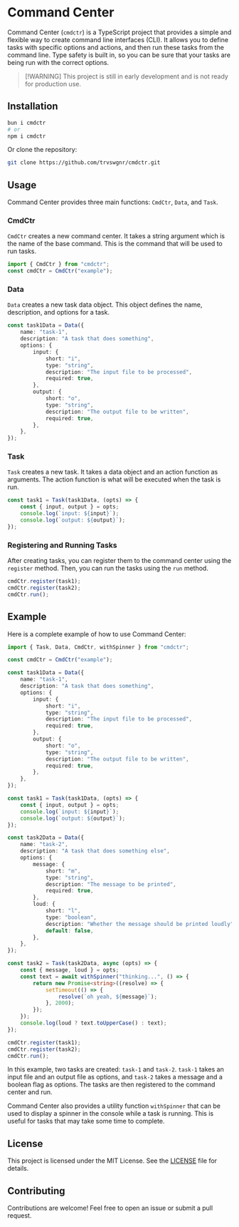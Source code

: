 # Command Center

Command Center (`cmdctr`) is a TypeScript project that provides a simple and flexible way to create
command line interfaces (CLI). It allows you to define tasks with specific options and actions, and
then run these tasks from the command line. Type safety is built in, so you can be sure that your
tasks are being run with the correct options.

> [!WARNING] This project is still in early development and is not ready for production use.

## Installation

```bash
bun i cmdctr
# or
npm i cmdctr
```

Or clone the repository:

```bash
git clone https://github.com/trvswgnr/cmdctr.git
```

## Usage

Command Center provides three main functions: `CmdCtr`, `Data`, and `Task`.

### CmdCtr

`CmdCtr` creates a new command center. It takes a string argument which is the name of the base
command. This is the command that will be used to run tasks.

```ts
import { CmdCtr } from "cmdctr";
const cmdCtr = CmdCtr("example");
```

### Data

`Data` creates a new task data object. This object defines the name, description, and options for a
task.

```ts
const task1Data = Data({
    name: "task-1",
    description: "A task that does something",
    options: {
        input: {
            short: "i",
            type: "string",
            description: "The input file to be processed",
            required: true,
        },
        output: {
            short: "o",
            type: "string",
            description: "The output file to be written",
            required: true,
        },
    },
});
```

### Task

`Task` creates a new task. It takes a data object and an action function as arguments. The action
function is what will be executed when the task is run.

```ts
const task1 = Task(task1Data, (opts) => {
    const { input, output } = opts;
    console.log(`input: ${input}`);
    console.log(`output: ${output}`);
});
```

### Registering and Running Tasks

After creating tasks, you can register them to the command center using the `register` method. Then,
you can run the tasks using the `run` method.

```ts
cmdCtr.register(task1);
cmdCtr.register(task2);
cmdCtr.run();
```

## Example

Here is a complete example of how to use Command Center:

```ts
import { Task, Data, CmdCtr, withSpinner } from "cmdctr";

const cmdCtr = CmdCtr("example");

const task1Data = Data({
    name: "task-1",
    description: "A task that does something",
    options: {
        input: {
            short: "i",
            type: "string",
            description: "The input file to be processed",
            required: true,
        },
        output: {
            short: "o",
            type: "string",
            description: "The output file to be written",
            required: true,
        },
    },
});

const task1 = Task(task1Data, (opts) => {
    const { input, output } = opts;
    console.log(`input: ${input}`);
    console.log(`output: ${output}`);
});

const task2Data = Data({
    name: "task-2",
    description: "A task that does something else",
    options: {
        message: {
            short: "m",
            type: "string",
            description: "The message to be printed",
            required: true,
        },
        loud: {
            short: "l",
            type: "boolean",
            description: "Whether the message should be printed loudly",
            default: false,
        },
    },
});

const task2 = Task(task2Data, async (opts) => {
    const { message, loud } = opts;
    const text = await withSpinner("thinking...", () => {
        return new Promise<string>((resolve) => {
            setTimeout(() => {
                resolve(`oh yeah, ${message}`);
            }, 2000);
        });
    });
    console.log(loud ? text.toUpperCase() : text);
});

cmdCtr.register(task1);
cmdCtr.register(task2);
cmdCtr.run();
```

In this example, two tasks are created: `task-1` and `task-2`. `task-1` takes an input file and an
output file as options, and `task-2` takes a message and a boolean flag as options. The tasks are
then registered to the command center and run.

Command Center also provides a utility function `withSpinner` that can be used to display a spinner
in the console while a task is running. This is useful for tasks that may take some time to
complete.

## License

This project is licensed under the MIT License. See the [LICENSE](LICENSE) file for details.

## Contributing

Contributions are welcome! Feel free to open an issue or submit a pull request.
